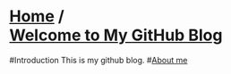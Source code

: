 [**Home**](http://bbxytl.github.io) /   
[**Welcome to My GitHub Blog**](https://github.com/bbxytl/bbxytl.github.com/blob/master/blog/README.md#home--githubblog)
=================
#Introduction
This is my github blog.
#[About me](https://github.com/bbxytl/bbxytl.github.com/tree/master/blog/pages/pro/About_Me.md#about-me)
